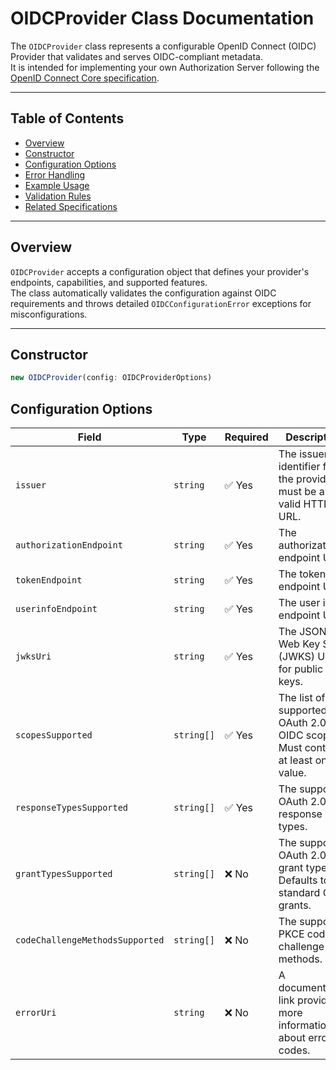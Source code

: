 # OIDCProvider Class Documentation

The `OIDCProvider` class represents a configurable OpenID Connect (OIDC) Provider that validates and serves OIDC-compliant metadata.  
It is intended for implementing your own Authorization Server following the [OpenID Connect Core specification](https://openid.net/specs/openid-connect-core-1_0.html).

---

## Table of Contents

- [Overview](#overview)
- [Constructor](#constructor)
- [Configuration Options](#configuration-options)
- [Error Handling](#error-handling)
- [Example Usage](#example-usage)
- [Validation Rules](#validation-rules)
- [Related Specifications](#related-specifications)

---

## Overview

`OIDCProvider` accepts a configuration object that defines your provider's endpoints, capabilities, and supported features.  
The class automatically validates the configuration against OIDC requirements and throws detailed `OIDCConfigurationError` exceptions for misconfigurations.

---

## Constructor

```ts
new OIDCProvider(config: OIDCProviderOptions)
```

## Configuration Options

| Field                           | Type       | Required | Description                                                                     | Example                                            |
| ------------------------------- | ---------- | -------- | ------------------------------------------------------------------------------- | -------------------------------------------------- |
| `issuer`                        | `string`   | ✅ Yes   | The issuer identifier for the provider, must be a valid HTTPS URL.              | `"https://auth.example.com"`                       |
| `authorizationEndpoint`         | `string`   | ✅ Yes   | The authorization endpoint URL.                                                 | `"https://auth.example.com/oauth2/authorize"`      |
| `tokenEndpoint`                 | `string`   | ✅ Yes   | The token endpoint URL.                                                         | `"https://auth.example.com/oauth2/token"`          |
| `userinfoEndpoint`              | `string`   | ✅ Yes   | The user info endpoint URL.                                                     | `"https://auth.example.com/oauth2/userinfo"`       |
| `jwksUri`                       | `string`   | ✅ Yes   | The JSON Web Key Set (JWKS) URI for public keys.                                | `"https://auth.example.com/.well-known/jwks.json"` |
| `scopesSupported`               | `string[]` | ✅ Yes   | The list of supported OAuth 2.0 / OIDC scopes. Must contain at least one value. | `["openid", "profile", "email"]`                   |
| `responseTypesSupported`        | `string[]` | ✅ Yes   | The supported OAuth 2.0 response types.                                         | `["code", "id_token", "token id_token"]`           |
| `grantTypesSupported`           | `string[]` | ❌ No    | The supported OAuth 2.0 grant types. Defaults to standard OIDC grants.          | `["authorization_code", "implicit"]`               |
| `codeChallengeMethodsSupported` | `string[]` | ❌ No    | The supported PKCE code challenge methods.                                      | `["S256", "plain"]`                                |
| `errorUri`                      | `string`   | ❌ No    | A documentation link providing more information about error codes.              | `"https://auth.example.com/docs/errors"`           |
